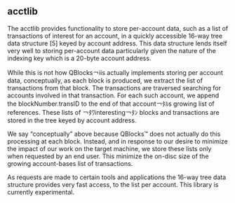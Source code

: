 ## acctlib

The acctlib provides functionality to store per-account data, such as a list of transactions of interest for an account, in a quickly accessible 16-way tree data structure [5] keyed by account address. This data structure lends itself very well to storing per-account data particularly given the nature of the indexing key which is a 20-byte account address.While this is not how QBlocks￢iis actually implements storing per account data, conceptually, as each block is produced, we extract the list of transactions from that block. The transactions are traversed searching for accounts involved in that transaction. For each such account, we append the blockNumber.transID to the end of that account￢ﾀﾙs growing list of references. These lists of ￢ﾀﾜinteresting￢ﾀﾝ blocks and transactions are stored in the tree keyed by account address.We say “conceptually” above because QBlocks™ does not actually do this processing at each block. Instead, and in response to our desire to minimize the impact of our work on the target machine, we store these lists only when requested by an end user. This minimize the on-disc size of the growing account-bases list of transactions.As requests are made to certain tools and applications the 16-way tree data structure provides very fast access, to the list per account.This library is currently experimental.
